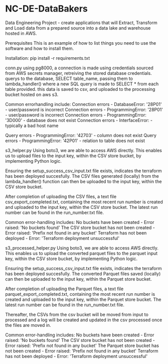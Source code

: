 # NC-DE-DataBakers
Data Engineering Project - create applications that will Extract, Transform and Load data from a prepared source into a data lake and warehouse hosted in AWS.

Prerequisites
This is an example of how to list things you need to use the software and how to install them.

Installation:
pip install -r requirements.txt

conn.py
  using pg8000, a connection is made using credentials sourced from AWS secrets manager, retreiving the stored database credentials.
  querys to the database, SELECT table_name, passing them to lambda_handler() where a new SQL query is made to SELECT * from each table provided. this data is saved to csv, and uploaded to the processing bucket hosted on aws s3.

  Common errorhandling include:
  Connection errors - DatabaseError: '28P01' - user/password is incorrect
  Connection errors - ProgrammingError: '28P01' - user/password is incorrect
  Connection errors - ProgrammingError: '3D000' - database does not exist
  Connection errors - InterfaceError: - typically a bad host name

  Query errors - ProgrammingError: '42703' - column does not exist
  Query errors - ProgrammingError: '42P01' - relation to table does not exist

s3_helper.py
  Using boto3, we are able to access AWS directly. This enables us to upload files to the input key, within the CSV store bucket, by implementing Python logic.

  Ensuring the setup_success_csv_input.txt file exists, indicates the terraform has been deployed succesfully. The CSV files generated (locally) from the lambda_handler() function can then be uploaded to the input key, within the CSV store bucket.

  After completion of uploading the CSV files, a text file csv_export_completed.txt, containing the most recent run number is created and uploaded to the input key, within the CSV store bucket. The latest run number can be found in the run_number.txt file.

  Common error-handling includes:
  No buckets have been created - Error raised: 'No buckets found'
  The CSV store bucket has not been created - Error raised: 'Prefix not found in any bucket'
  Terraform has not been deployed - Error: 'Terraform deployment unsuccessful'

s3_processed_helper.py
  Using boto3, we are able to access AWS directly. This enables us to upload the converted parquet files to the parquet input key, within the CSV store bucket, by implementing Python logic.

  Ensuring the setup_success_csv_input.txt file exists, indicates the terraform has been deployed succesfully. The converted Parquet files saved (locally) can then be uploaded to the input key, within the Parquet store bucket.

  After completion of uploading the Parquet files, a text file parquet_export_completed.txt, containing the most recent run number is created and uploaded to the input key, within the Parquet store bucket. The latest run number can be found in the run_number.txt file.

  Thereafter, the CSVs from the csv bucket will be moved from input to processed and a log will be created and updated in the csv processed once the files are moved in.

  Common error-handling includes:
  No buckets have been created - Error raised: 'No buckets found'
  The CSV store bucket has not been created - Error raised: 'Prefix not found in any bucket'
  The Parquet store bucket has not been created - Error raised: 'Prefix not found in any bucket'
  Terraform has not been deployed - Error: 'Terraform deployment unsuccessful'